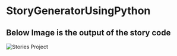 # StoryGeneratorUsingPython


## Below Image is the output of the story code

![Stories Project](https://user-images.githubusercontent.com/73248098/153828330-435698f0-9749-4cd6-b4e0-b18d2c9810dc.png)
